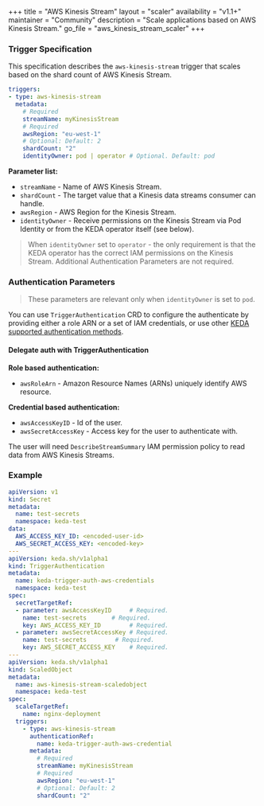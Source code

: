 +++
title = "AWS Kinesis Stream"
layout = "scaler"
availability = "v1.1+"
maintainer = "Community"
description = "Scale applications based on AWS Kinesis Stream."
go_file = "aws_kinesis_stream_scaler"
+++

### Trigger Specification

This specification describes the `aws-kinesis-stream` trigger that scales based on the shard count of AWS Kinesis Stream.

```yaml
triggers:
- type: aws-kinesis-stream
  metadata:
    # Required
    streamName: myKinesisStream
    # Required
    awsRegion: "eu-west-1"
    # Optional: Default: 2
    shardCount: "2"
    identityOwner: pod | operator # Optional. Default: pod
```

**Parameter list:**

- `streamName` - Name of AWS Kinesis Stream.
- `shardCount` - The target value that a Kinesis data streams consumer can handle.
- `awsRegion` - AWS Region for the Kinesis Stream.
- `identityOwner` - Receive permissions on the Kinesis Stream via Pod Identity or from the KEDA operator itself (see below).

> When `identityOwner` set to `operator` - the only requirement is that the KEDA operator has the correct IAM permissions on the Kinesis Stream. Additional Authentication Parameters are not required.

### Authentication Parameters

> These parameters are relevant only when `identityOwner` is set to `pod`. 

You can use `TriggerAuthentication` CRD to configure the authenticate by providing either a role ARN or a set of IAM credentials, or use other [KEDA supported authentication methods](https://keda.sh/docs/2.3/concepts/authentication/).

#### Delegate auth with TriggerAuthentication

**Role based authentication:**

- `awsRoleArn` - Amazon Resource Names (ARNs) uniquely identify AWS resource.

**Credential based authentication:**

- `awsAccessKeyID` - Id of the user.
- `awsSecretAccessKey` - Access key for the user to authenticate with.

The user will need `DescribeStreamSummary` IAM permission policy to read data from AWS Kinesis Streams.

### Example

```yaml
apiVersion: v1
kind: Secret
metadata:
  name: test-secrets
  namespace: keda-test
data:
  AWS_ACCESS_KEY_ID: <encoded-user-id>
  AWS_SECRET_ACCESS_KEY: <encoded-key>
--- 
apiVersion: keda.sh/v1alpha1
kind: TriggerAuthentication
metadata:
  name: keda-trigger-auth-aws-credentials
  namespace: keda-test
spec:
  secretTargetRef:
  - parameter: awsAccessKeyID     # Required.
    name: test-secrets       # Required.
    key: AWS_ACCESS_KEY_ID        # Required.
  - parameter: awsSecretAccessKey # Required.
    name: test-secrets        # Required.
    key: AWS_SECRET_ACCESS_KEY    # Required.
---
apiVersion: keda.sh/v1alpha1
kind: ScaledObject
metadata:
  name: aws-kinesis-stream-scaledobject
  namespace: keda-test
spec:
  scaleTargetRef:
    name: nginx-deployment
  triggers:
    - type: aws-kinesis-stream
      authenticationRef:
        name: keda-trigger-auth-aws-credential
      metadata:
        # Required
        streamName: myKinesisStream
        # Required
        awsRegion: "eu-west-1"
        # Optional: Default: 2
        shardCount: "2"
```
